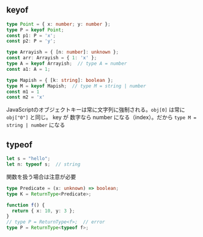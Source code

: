 ## keyof

```ts
type Point = { x: number; y: number };
type P = keyof Point;
const p1: P = 'x';
const p2: P = 'y';

type Arrayish = { [n: number]: unknown };
const arr: Arrayish = { 1: 'x' };
type A = keyof Arrayish;  // type A = number
const a1: A = 1;

type Mapish = { [k: string]: boolean };
type M = keyof Mapish;  // type M = string | number
const m1 = 1
const m2 = 'x'
```

  JavaScriptのオブジェクトキーは常に文字列に強制される。`obj[0]` は常に `obj["0"]` と同じ。
 key が 数字なら number になる（index）。だから `type M = string | number` になる

## typeof

```ts
let s = "hello";
let n: typeof s;  // string
```

関数を扱う場合は注意が必要

```ts
type Predicate = (x: unknown) => boolean;
type K = ReturnType<Predicate>;

function f() {
  return { x: 10, y: 3 };
}
// type P = ReturnType<f>;  // error
type P = ReturnType<typeof f>;
```